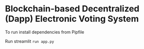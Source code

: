 # Blockchain-based Decentralized (Dapp) Electronic Voting System

To run install dependencies from Pipfile 

Run streamlit `run app.py`